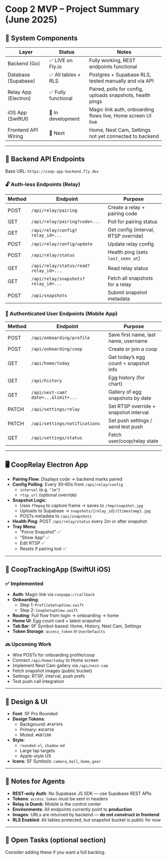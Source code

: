 # Coop 2 MVP – Project Summary (June 2025)

## 🧩 System Components

| Layer                 | Status             | Notes                                                       |
|----------------------|--------------------|-------------------------------------------------------------|
| Backend (Go)         | ✅ LIVE on Fly.io   | Fully working, REST endpoints functional                    |
| Database (Supabase)  | ✅ All tables + RLS | Postgres + Supabase RLS, tested manually and via API        |
| Relay App (Electron) | ✅ Fully functional | Paired, polls for config, uploads snapshots, health pings   |
| iOS App (SwiftUI)    | 🚧 In development   | Magic link auth, onboarding flows live, Home screen UI live |
| Frontend API Wiring  | 🚧 Next             | Home, Nest Cam, Settings not yet connected to backend       |

---

## 📡 Backend API Endpoints

Base URL: `https://coop-app-backend.fly.dev`

### 🔓 Auth-less Endpoints (Relay)

| Method | Endpoint                                | Purpose                                 |
|--------|-----------------------------------------|-----------------------------------------|
| POST   | `/api/relay/pairing`                    | Create a relay + pairing code           |
| GET    | `/api/relay/pairing?code=...`           | Poll for pairing status                 |
| GET    | `/api/relay/config?relay_id=...`        | Get config (interval, RTSP override)    |
| POST   | `/api/relay/config/update`              | Update relay config                     |
| POST   | `/api/relay/status`                     | Health ping (sets `last_seen_at`)       |
| GET    | `/api/relay/status/read?relay_id=...`   | Read relay status                       |
| GET    | `/api/relay/snapshots?relay_id=...`     | Fetch all snapshots for a relay         |
| POST   | `/api/snapshots`                        | Submit snapshot metadata                |

### 🔐 Authenticated User Endpoints (Mobile App)

| Method | Endpoint                           | Purpose                                 |
|--------|------------------------------------|-----------------------------------------|
| POST   | `/api/onboarding/profile`          | Save first name, last name, username    |
| POST   | `/api/onboarding/coop`             | Create or join a coop                   |
| GET    | `/api/home/today`                  | Get today’s egg count + snapshot info   |
| GET    | `/api/history`                     | Egg history (for chart)                 |
| GET    | `/api/nest-cam?date=...&limit=...`| Gallery of egg snapshots by date        |
| PATCH  | `/api/settings/relay`              | Set RTSP override + snapshot interval   |
| PATCH  | `/api/settings/notifications`      | Set push settings / send test push      |
| GET    | `/api/settings/status`             | Fetch user/coop/relay state             |

---

## 🖥️ CoopRelay Electron App

- **Pairing Flow**: Displays code → backend marks paired
- **Config Polling**: Every 30–60s from `/api/relay/config`
  - `interval` (e.g. `"1m"`)
  - `rtsp_url` (optional override)
- **Snapshot Logic**:
  - Uses `ffmpeg` to capture frame → saves to `/tmp/snapshot.jpg`
  - Uploads to Supabase → `snapshots/{relay_id}/{timestamp}.jpg`
  - POSTs metadata to `/api/snapshots`
- **Health Ping**: POST `/api/relay/status` every 2m or after snapshot
- **Tray Menu**:
  - “Force Snapshot” ✅
  - “Show App” ✅
  - Edit RTSP ✅
  - Resets if pairing lost ✅

---

## 📱 CoopTrackingApp (SwiftUI iOS)

### ✅ Implemented

- **Auth**: Magic link via `coopapp://callback`
- **Onboarding**:
  - Step 1: `ProfileSetupView.swift`
  - Step 2: `CoopSetupView.swift`
- **Routing**: Full flow from login → onboarding → home
- **Home UI**: Egg count card + latest snapshot
- **Tab Bar**: SF Symbol-based: Home, History, Nest Cam, Settings
- **Token Storage**: `access_token` in `UserDefaults`

### 🔜 Upcoming Work

- Wire POSTs for onboarding profile/coop
- Connect `/api/home/today` to Home screen
- Implement Nest Cam gallery via `/api/nest-cam`
- Fetch snapshot images (public bucket)
- Settings: RTSP, interval, push prefs
- Test push call integration

---

## 🎨 Design & UI

- **Font**: SF Pro Rounded
- **Design Tokens**:
  - Background: `#FAF9F6`
  - Primary: `#4CAF50`
  - Muted: `#6B7280`
- **Style**:
  - `rounded-xl`, `shadow-md`
  - Large tap targets
  - Apple-style UX
- **Icons**: SF Symbols: `camera`, `bell`, `home`, `gear`

---

## 🧠 Notes for Agents

- **REST-only Auth**: No Supabase JS SDK — use Supabase REST APIs
- **Tokens**: `access_token` must be sent in headers
- **Relay is Dumb**: Mobile is the control center
- **Environments**: All endpoints currently point to **production**
- **Images**: URLs are returned by backend — **do not construct in frontend**
- **RLS Enabled**: All tables protected, but snapshot bucket is public for now

---

## 📌 Open Tasks (optional section)

Consider adding these if you want a full backlog.

